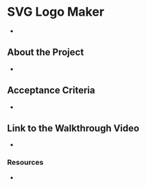 # SVG Logo Maker 

* 

## About the Project

* 

## Acceptance Criteria

* 

## Link to the Walkthrough Video

* 

### Resources

* 